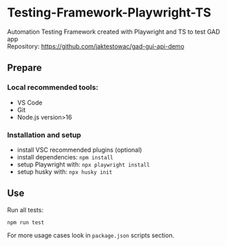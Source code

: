# Testing-Framework-Playwright-TS

Automation Testing Framework created with Playwright and TS to test GAD app  
Repository: https://github.com/jaktestowac/gad-gui-api-demo

## Prepare

### Local recommended tools:

- VS Code
- Git
- Node.js version>16

### Installation and setup

- install VSC recommended plugins (optional)
- install dependencies: `npm install`
- setup Playwright with: `npx playwright install`
- setup husky with: `npx husky init`

## Use

Run all tests:

```
npm run test
```

For more usage cases look in `package.json` scripts section.
